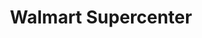 ---
title: "Walmart Supercenter"
url: /omaha/walmart-supercenter-south-72nd-street/
shop: supermarket
---